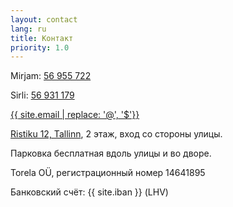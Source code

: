 ```yaml
---
layout: contact
lang: ru
title: Контакт
priority: 1.0
---
```


Mirjam: [56 955 722](tel:+37256955722)

Sirli: [56 931 179](tel:+37256931179)

[{{ site.email | replace: '@', '$'}}](mailto)

[Ristiku 12, Tallinn](https://goo.gl/maps/7bTMkBvk7YN2), 2 этаж, вход со стороны улицы.

Парковка бесплатная вдоль улицы и во дворе.

Torela OÜ, регистрационный номер 14641895

Банковский счёт: {{ site.iban }} (LHV)
